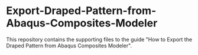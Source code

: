 # Export-Draped-Pattern-from-Abaqus-Composites-Modeler
This repository contains the supporting files to the guide "How to Export the Draped Pattern from  Abaqus Composites Modeler". 
